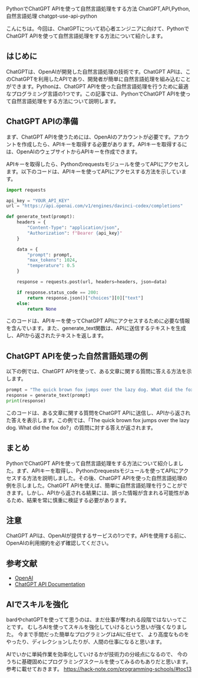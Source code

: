 PythonでChatGPT APIを使って自然言語処理をする方法
ChatGPT,API,Python,自然言語処理
chatgpt-use-api-python

こんにちは。今回は、ChatGPTについて初心者エンジニアに向けて、PythonでChatGPT APIを使って自然言語処理をする方法について紹介します。

## はじめに

ChatGPTは、OpenAIが開発した自然言語処理の技術です。ChatGPT APIは、このChatGPTを利用したAPIであり、開発者が簡単に自然言語処理を組み込むことができます。Pythonは、ChatGPT APIを使った自然言語処理を行うために最適なプログラミング言語の1つです。この記事では、PythonでChatGPT APIを使って自然言語処理をする方法について説明します。

## ChatGPT APIの準備

まず、ChatGPT APIを使うためには、OpenAIのアカウントが必要です。アカウントを作成したら、APIキーを取得する必要があります。APIキーを取得するには、OpenAIのウェブサイトからAPIキーを作成できます。

APIキーを取得したら、Pythonのrequestsモジュールを使ってAPIにアクセスします。以下のコードは、APIキーを使ってAPIにアクセスする方法を示しています。

```python
import requests

api_key = "YOUR_API_KEY"
url = "https://api.openai.com/v1/engines/davinci-codex/completions"

def generate_text(prompt):
    headers = {
        "Content-Type": "application/json",
        "Authorization": f"Bearer {api_key}"
    }

    data = {
        "prompt": prompt,
        "max_tokens": 1024,
        "temperature": 0.5
    }

    response = requests.post(url, headers=headers, json=data)

    if response.status_code == 200:
        return response.json()["choices"][0]["text"]
    else:
        return None
```

このコードは、APIキーを使ってChatGPT APIにアクセスするために必要な情報を含んでいます。また、generate_text関数は、APIに送信するテキストを生成し、APIから返されたテキストを返します。

## ChatGPT APIを使った自然言語処理の例

以下の例では、ChatGPT APIを使って、ある文章に関する質問に答える方法を示します。

```python
prompt = "The quick brown fox jumps over the lazy dog. What did the fox do?"
response = generate_text(prompt)
print(response)
```

このコードは、ある文章に関する質問をChatGPT APIに送信し、APIから返された答えを表示します。この例では、「The quick brown fox jumps over the lazy dog. What did the fox do?」の質問に対する答えが返されます。

## まとめ

PythonでChatGPT APIを使って自然言語処理をする方法について紹介しました。まず、APIキーを取得し、Pythonのrequestsモジュールを使ってAPIにアクセスする方法を説明しました。その後、ChatGPT APIを使った自然言語処理の例を示しました。ChatGPT APIを使えば、簡単に自然言語処理を行うことができます。しかし、APIから返される結果には、誤った情報が含まれる可能性があるため、結果を常に慎重に検証する必要があります。

## 注意

ChatGPT APIは、OpenAIが提供するサービスの1つです。APIを使用する前に、OpenAIの利用規約を必ず確認してください。

## 参考文献

- [OpenAI](https://openai.com/)
- [ChatGPT API Documentation](https://beta.openai.com/docs/api-reference/completions/create)

## AIでスキルを強化
bardやchatGPTを使ってて思うのは、まだ仕事が奪われる段階ではないってことです。
むしろAIを使ってスキルを強化していけるという思いが強くなりました。
今まで手間だった簡単なプログラミングはAIに任せて、
より高度なものをやったり、ディレクションしたりが、人間の仕事になると思います。

AIでいかに単純作業を効率化していけるかが技術力の分岐点になるので、
今のうちに基礎固めにプログラミングスクールを使ってみるのもありだと思います。
参考に載せておきます。
https://hack-note.com/programming-schools/#toc13

